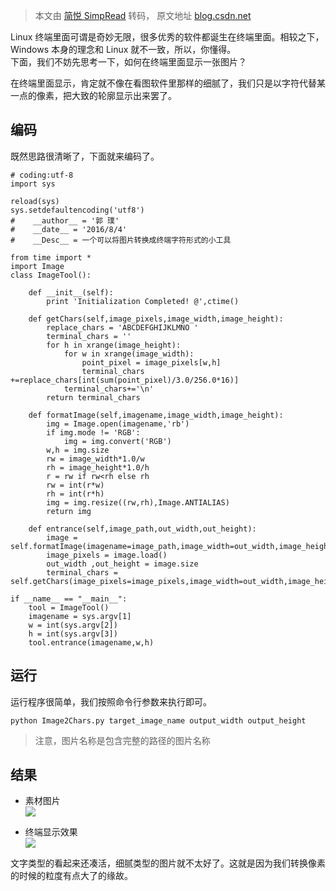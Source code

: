 > 本文由 [简悦 SimpRead](http://ksria.com/simpread/) 转码， 原文地址 [blog.csdn.net](https://blog.csdn.net/Marksinoberg/article/details/52116088?utm_medium=distribute.pc_aggpage_search_result.none-task-blog-2~aggregatepage~first_rank_v2~rank_aggregation-18-52116088.pc_agg_rank_aggregation&utm_term=linux%E7%BB%88%E7%AB%AF%E6%98%BE%E7%A4%BA%E5%9B%BE%E7%89%87&spm=1000.2123.3001.4430)

Linux 终端里面可谓是奇妙无限，很多优秀的软件都诞生在终端里面。相较之下，Windows 本身的理念和 Linux 就不一致，所以，你懂得。  
下面，我们不妨先思考一下，如何在终端里面显示一张图片？

在终端里面显示，肯定就不像在看图软件里那样的细腻了，我们只是以字符代替某一点的像素，把大致的轮廓显示出来罢了。

编码
--

既然思路很清晰了，下面就来编码了。

```
# coding:utf-8
import sys

reload(sys)
sys.setdefaultencoding('utf8')
#    __author__ = '郭 璞'
#    __date__ = '2016/8/4'
#    __Desc__ = 一个可以将图片转换成终端字符形式的小工具

from time import *
import Image
class ImageTool():

    def __init__(self):
        print 'Initialization Completed! @',ctime()

    def getChars(self,image_pixels,image_width,image_height):
        replace_chars = 'ABCDEFGHIJKLMNO '
        terminal_chars = ''
        for h in xrange(image_height):
            for w in xrange(image_width):
                point_pixel = image_pixels[w,h]
                terminal_chars +=replace_chars[int(sum(point_pixel)/3.0/256.0*16)]
            terminal_chars+='\n'
        return terminal_chars

    def formatImage(self,imagename,image_width,image_height):
        img = Image.open(imagename,'rb')
        if img.mode != 'RGB':
            img = img.convert('RGB')
        w,h = img.size
        rw = image_width*1.0/w
        rh = image_height*1.0/h
        r = rw if rw<rh else rh
        rw = int(r*w)
        rh = int(r*h)
        img = img.resize((rw,rh),Image.ANTIALIAS)
        return img

    def entrance(self,image_path,out_width,out_height):
        image = self.formatImage(imagename=image_path,image_width=out_width,image_height=out_height)
        image_pixels = image.load()
        out_width ,out_height = image.size
        terminal_chars = self.getChars(image_pixels=image_pixels,image_width=out_width,image_height=out_height)

if __name__ == "__main__":
    tool = ImageTool()
    imagename = sys.argv[1]
    w = int(sys.argv[2])
    h = int(sys.argv[3])
    tool.entrance(imagename,w,h)
```

运行
--

运行程序很简单，我们按照命令行参数来执行即可。

```
python Image2Chars.py target_image_name output_width output_height
```

> 注意，图片名称是包含完整的路径的图片名称

结果
--

*   素材图片  
    ![](https://img-blog.csdn.net/20160804092359509)
    
*   终端显示效果  
    ![](https://img-blog.csdn.net/20160804092436369)
    

文字类型的看起来还凑活，细腻类型的图片就不太好了。这就是因为我们转换像素的时候的粒度有点大了的缘故。